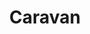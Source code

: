 ---
title: "Caravan"
summary: "UK Progressive rock band from Canterbury, Kent. formed in January 1968 by , , and . Dave left in August 1971 and was replaced by . Steve left with Richard in July 1972 when , Stuart Evans and joined. Stuart was repleced by in February 1973 and Derek by the return of in April 1973. FIRST PUBLIC APPEARANCE - Middle Earth Club, Covent Garden, London, June 1968"
image: "caravan.jpg"
apple_music_artist_url: "https://music.apple.com/gb/artist/caravan/1141511409"
wikipedia_url: "none"
---